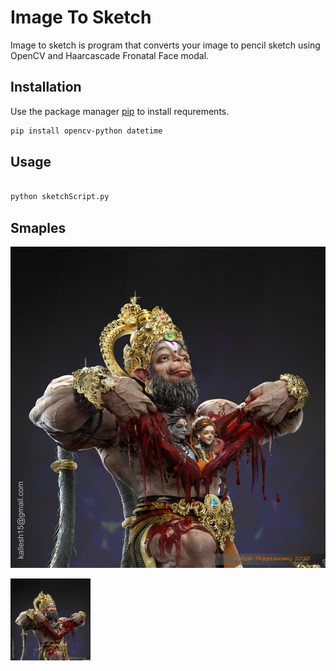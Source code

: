 # Image To Sketch

Image to sketch is program that converts your image to pencil sketch using OpenCV and Haarcascade Fronatal Face modal.

## Installation

Use the package manager [pip](https://pip.pypa.io/en/stable/) to install requrements.

```bash
pip install opencv-python datetime
```

## Usage

```python

python sketchScript.py 
```

## Smaples 

![Hanumanji](https://github.com/anshuisser/imagetosketch/blob/main/images/godHanuman.jpg)


<img src="https://github.com/anshuisser/imagetosketch/blob/main/images/godHanuman.jpg" width="128"/>
